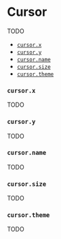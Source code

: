 # Cursor

TODO

- [`cursor.x`](#cursorx)
- [`cursor.y`](#cursory)
- [`cursor.name`](#cursorname)
- [`cursor.size`](#cursorsize)
- [`cursor.theme`](#cursortheme)

### `cursor.x`

TODO

### `cursor.y`

TODO

### `cursor.name`

TODO

### `cursor.size`

TODO

### `cursor.theme`

TODO
